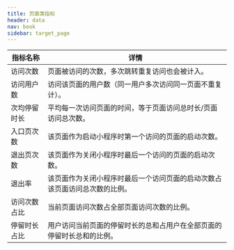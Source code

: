 ```yaml
---
title: 页面类指标
header: data
nav: book
sidebar: target_page
---
```


|指标名称|详情|
|--|--|
|	访问次数|	页面被访问的次数，多次跳转重复访问也会被计入。|
|	访问用户数|	访问该页面的用户数（同一用户多次访问同一页面不重复计）。|
|	次均停留时长|	平均每一次访问页面的时间，等于页面访问总时长/页面访问总次数。|
|	入口页次数|	该页面作为启动小程序时第一个访问的页面的启动次数。|
|	退出页次数|	该页面作为关闭小程序时最后一个访问的页面的启动次数。|
|	退出率|	该页面作为关闭小程序时最后一个访问页面的启动次数占该页面访问总次数的比例。|
|	访问次数占比|	当前页面访问次数占全部页面访问次数的比例。|
|	停留时长占比|	用户访问当前页面的停留时长的总和占用户在全部页面的停留时长总和的比例。|
